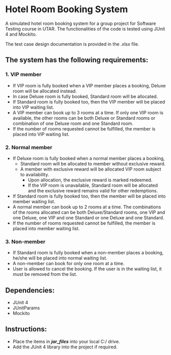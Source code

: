 # Hotel Room Booking System

A simulated hotel room booking system for a group project for Software Testing course in UTAR. The functionalities of the code is tested using JUnit 4 and Mockito. 


The test case design documentation is provided in the .xlsx file.

## The system has the following requirements:

### 1. VIP member
- If VIP room is fully booked when a VIP member places a booking, Deluxe room will
be allocated instead.
- In case Deluxe room is fully booked, Standard room will be allocated.
- If Standard room is fully booked too, then the VIP member will be placed into VIP
waiting list.
- A VIP member can book up to 3 rooms at a time. If only one VIP room is available, the
other rooms can be both Deluxe or Standard rooms or combination of one Deluxe room
and one Standard room.
- If the number of rooms requested cannot be fulfilled, the member is placed into VIP
waiting list.


### 2. Normal member
- If Deluxe room is fully booked when a normal member places a booking,
  - Standard room will be allocated to member without exclusive reward.
  - A member with exclusive reward will be allocated VIP room subject to availability.
    - Upon allocation, the exclusive reward is marked redeemed.
    - If the VIP room is unavailable, Standard room will be allocated and the exclusive
reward remains valid for other redemptions.
- If Standard room is fully booked too, then the member will be placed into member
waiting list.
- A normal member can book up to 2 rooms at a time. The combinations of the rooms
allocated can be both Deluxe/Standard rooms, one VIP and one Deluxe, one VIP and
one Standard or one Deluxe and one Standard.
- If the number of rooms requested cannot be fulfilled, the member is placed into member
waiting list.


### 3. Non-member
- If Standard room is fully booked when a non-member places a booking, he/she will be
placed into normal waiting list.
- A non-member can book for only one room at a time.
- User is allowed to cancel the booking. If the user is in the waiting list, it must be removed
from the list.



## Dependencies:
- JUnit 4
- JUnitParams
- Mockito

## Instructions:
- Place the items in ***jar_files*** into your local C:/ drive.
- Add the JUnit 4 library into the project if required.
